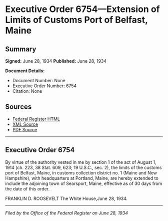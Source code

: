 # Executive Order 6754—Extension of Limits of Customs Port of Belfast, Maine

## Summary

**Signed:** June 28, 1934
**Published:** June 28, 1934

**Document Details:**
- Document Number: None
- Executive Order Number: 6754
- Citation: None

## Sources
- [Federal Register HTML](https://www.presidency.ucsb.edu/documents/executive-order-6754-extension-limits-customs-port-belfast-maine)
- [XML Source](None)
- [PDF Source](None)

---

## Executive Order 6754

By virtue of the authority vested in me by section 1 of the act of August 1, 1914 (ch. 223, 38 Stat. 609, 623; 19 U.S.C., sec. 2), the limits of the customs port of Belfast, Maine, in customs collection district no. 1 (Maine and New Hampshire), with headquarters at Portland, Maine, are hereby extended to include the adjoining town of Searsport, Maine, effective as of 30 days from the date of this order.

FRANKLIN D. ROOSEVELT
The White House,June 28, 1934.

---

*Filed by the Office of the Federal Register on June 28, 1934*

